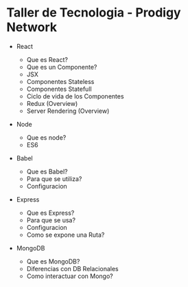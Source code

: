 # Taller de Tecnologia - Prodigy Network


- React
  - Que es React?
  - Que es un Componente?
  - JSX
  - Componentes Stateless
  - Componentes Statefull
  - Ciclo de vida de los Componentes
  - Redux (Overview)
  - Server Rendering (Overview)

- Node
  - Que es node?
  - ES6

- Babel
  - Que es Babel?
  - Para que se utiliza?
  - Configuracion

- Express
  - Que es Express?
  - Para que se usa?
  - Configuracion
  - Como se expone una Ruta?
  
- MongoDB
  - Que es MongoDB?
  - Diferencias con DB Relacionales
  - Como interactuar con Mongo?
